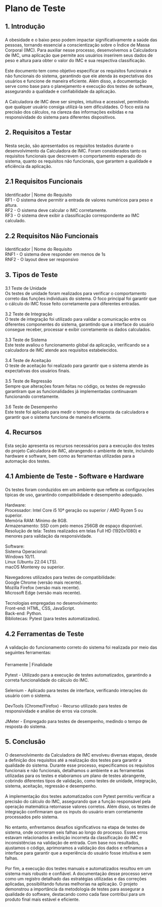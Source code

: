 <h1 align="left">Plano de Teste</h1>

###

<h2 align="left">1. Introdução</h2>

###

<p align="left">A obesidade e o baixo peso podem impactar significativamente a saúde das pessoas, tornando essencial a conscientização sobre o Índice de Massa Corporal (IMC). Para auxiliar nesse processo, desenvolvemos a Calculadora de IMC, uma aplicação que permite aos usuários inserirem seus dados de peso e altura para obter o valor do IMC e sua respectiva classificação.<br><br>Este documento tem como objetivo especificar os requisitos funcionais e não funcionais do sistema, garantindo que ele atenda às expectativas dos usuários e funcione de maneira eficiente. Além disso, a documentação serve como base para o planejamento e execução dos testes de software, assegurando a qualidade e confiabilidade da aplicação.<br><br>A Calculadora de IMC deve ser simples, intuitiva e acessível, permitindo que qualquer usuário consiga utilizá-la sem dificuldades. O foco está na precisão dos cálculos, na clareza das informações exibidas e na responsividade do sistema para diferentes dispositivos.</p>

###

<h2 align="left">2.	Requisitos a Testar</h2>

###

<p align="left">Nesta seção, são apresentados os requisitos testados durante o desenvolvimento da Calculadora de IMC. Foram considerados tanto os requisitos funcionais que descrevem o comportamento esperado do sistema, quanto os requisitos não funcionais, que garantem a qualidade e eficiência da aplicação.</p>

###

<h2 align="left">2.1 Requisitos Funcionais</h2>

###

<p align="left">Identificador | Nome do Requisito<br>RF1 - O sistema deve permitir a entrada de valores numéricos para peso e altura.<br>RF2 - O sistema deve calcular o IMC corretamente.<br>RF3 - O sistema deve exibir a classificação correspondente ao IMC calculado.</p>

###

<h2 align="left">2.2 Requisitos Não Funcionais</h2>

###

<p align="left">Identificador | Nome do Requisito<br>RNF1 - O sistema deve responder em menos de 1s<br>RNF2 - O layout deve ser responsivo</p>

###

<h2 align="left">3.	Tipos de Teste</h2>

###

<p align="left">3.1 Teste de Unidade<br>Os testes de unidade foram realizados para verificar o comportamento correto das funções individuais do sistema. O foco principal foi garantir que o cálculo do IMC fosse feito corretamente para diferentes entradas.<br><br>3.2 Teste de Integração<br>O teste de integração foi utilizado para validar a comunicação entre os diferentes componentes do sistema, garantindo que a interface do usuário consegue receber, processar e exibir corretamente os dados calculados.<br><br>3.3 Teste de Sistema<br>Este teste avaliou o funcionamento global da aplicação, verificando se a calculadora de IMC atende aos requisitos estabelecidos.<br><br>3.4 Teste de Aceitação<br>O teste de aceitação foi realizado para garantir que o sistema atende às expectativas dos usuários finais.<br><br>3.5 Teste de Regressão<br>Sempre que alterações foram feitas no código, os testes de regressão garantiram que as funcionalidades já implementadas continuavam funcionando corretamente.<br><br>3.6 Teste de Desempenho<br>Este teste foi aplicado para medir o tempo de resposta da calculadora e garantir que o sistema funciona de maneira eficiente.</p>

###

<h2 align="left">4. Recursos</h2>

###

<p align="left">Esta seção apresenta os recursos necessários para a execução dos testes do projeto Calculadora de IMC, abrangendo o ambiente de teste, incluindo hardware e software, bem como as ferramentas utilizadas para a automação dos testes.</p>

###

<h2 align="left">4.1 Ambiente de Teste - Software e Hardware</h2>

###

<p align="left">Os testes foram conduzidos em um ambiente que reflete as configurações típicas de uso, garantindo compatibilidade e desempenho adequado.<br><br>Hardware:<br>Processador: Intel Core i5 10ª geração ou superior / AMD Ryzen 5 ou superior.<br>Memória RAM: Mínimo de 8GB.<br>Armazenamento: SSD com pelo menos 256GB de espaço disponível.<br>Resolução de tela: Testes realizados em telas Full HD (1920x1080) e menores para validação da responsividade.<br><br>Software:<br>Sistema Operacional:<br>Windows 10/11.<br>Linux (Ubuntu 22.04 LTS).<br>macOS Monterey ou superior.<br><br>Navegadores utilizados para testes de compatibilidade:<br>Google Chrome (versão mais recente).<br>Mozilla Firefox (versão mais recente).<br>Microsoft Edge (versão mais recente).<br><br>Tecnologias empregadas no desenvolvimento:<br>Front-end: HTML, CSS, JavaScript.<br>Back-end: Python.<br>Bibliotecas: Pytest (para testes automatizados).</p>

###

<h2 align="left">4.2 Ferramentas de Teste</h2>

###

<p align="left">A validação do funcionamento correto do sistema foi realizada por meio das seguintes ferramentas:</p>

###

<p align="left">Ferramente | Finalidade<br><br>Pytest - Utilizado para a execução de testes automatizados, garantindo a correta funcionalidade do cálculo do IMC.<br><br>Selenium - Aplicado para testes de interface, verificando interações do usuário com o sistema.<br><br>DevTools (Chrome/Firefox) - Recurso utilizado para testes de responsividade e análise de erros via console.<br><br>JMeter - Empregado para testes de desempenho, medindo o tempo de resposta do sistema.</p>

###

<h2 align="left">5. Conclusão</h2>

###

<p align="left">O desenvolvimento da Calculadora de IMC envolveu diversas etapas, desde a definição dos requisitos até a realização dos testes para garantir a qualidade do sistema. Durante esse processo, especificamos os requisitos funcionais e não funcionais, detalhamos o ambiente e as ferramentas utilizadas para os testes e elaboramos um plano de testes abrangente, cobrindo diferentes tipos de validação, como testes de unidade, integração, sistema, aceitação, regressão e desempenho.<br><br>A implementação dos testes automatizados com Pytest permitiu verificar a precisão do cálculo do IMC, assegurando que a função responsável pela operação matemática retornasse valores corretos. Além disso, os testes de integração confirmaram que os inputs do usuário eram corretamente processados pelo sistema.<br><br>No entanto, enfrentamos desafios significativos na etapa de testes de sistema, onde ocorreram seis falhas ao longo do processo. Esses erros estavam relacionados à exibição incorreta da classificação do IMC e inconsistências na validação de entrada. Com base nos resultados, ajustamos o código, aprimoramos a validação dos dados e refinamos a interface para garantir que a experiência do usuário fosse intuitiva e sem falhas.<br><br>Por fim, a execução dos testes manuais e automatizados resultou em um sistema mais robusto e confiável. A documentação desse processo serve como um registro detalhado das estratégias utilizadas e das correções aplicadas, possibilitando futuras melhorias na aplicação. O projeto demonstrou a importância da metodologia de testes para assegurar a qualidade do software, destacando como cada fase contribui para um produto final mais estável e eficiente.</p>

###
